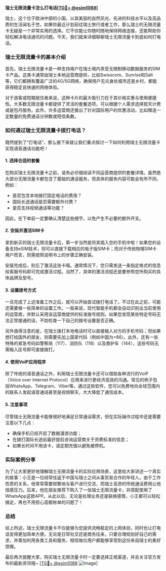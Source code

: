 **瑞士无限流量卡怎么打电话[[TG💪+ @esim1088](https://t.me/s/esim1088)]**

瑞士，这个位于欧洲中部的小国，以其美丽的自然风光、先进的科技水平以及高品质的生活闻名于世。如果你最近计划前往瑞士旅行或者工作，那么瑞士的无限流量卡无疑是一个非常实用的选择。它不仅能让你随时随地保持网络连接，还能帮助你轻松解决电话通讯的问题。今天，我们就来详细聊聊瑞士无限流量卡到底如何打电话。

### 瑞士无限流量卡的基本介绍

首先，瑞士无限流量卡是一种支持用户在瑞士境内享受无限制移动数据服务的SIM卡产品。这类卡通常由瑞士本地运营商提供，比如Swisscom、Sunrise和Salt等，它们都拥有覆盖广泛的4G/5G网络，确保用户无论身处城市还是乡村，都能获得稳定且快速的网络体验。

对于游客或短期居住者来说，这种卡片的最大吸引力在于其价格实惠与使用便捷性。大多数无限流量卡都提供了灵活的套餐选项，可以根据个人需求选择按天计费或是包月服务。此外，许多运营商还推出了针对国际用户的优惠活动，比如赠送一定数量的免费通话分钟数或短信条数。

### 如何通过瑞士无限流量卡拨打电话？

既然提到了“打电话”，那么接下来就让我们重点探讨一下如何利用瑞士无限流量卡实现语音通话功能吧！

#### 1. 选择合适的套餐
在购买瑞士无限流量卡之前，请务必仔细阅读不同运营商提供的套餐详情。虽然绝大部分无限流量卡都包含了基础的通话服务，但具体的服务内容可能会有所不同。例如：
- 是否包含本地拨打固定电话的费用？
- 国际长途通话是否需要额外付费？
- 是否支持视频通话等功能？

因此，在下单前一定要确认清楚这些细节，以免产生不必要的额外开支。

#### 2. 安装并激活SIM卡
拿到新买的瑞士无限流量卡后，第一步当然是将其插入您的手机中啦！如果您的设备支持eSIM技术，则可以直接下载相应的电子版SIM卡；而对于传统物理SIM卡用户而言，则需按照说明书上的步骤正确安装。

安装完成后，别忘了激活这张卡哦。通常情况下，您只需发送一条指定格式的信息给客服号码即可完成激活过程。当然了，具体的激活流程还是要参照您所购买的具体品牌及型号。

#### 3. 设置拨号方式
一旦完成了上述准备工作之后，就可以开始尝试拨打电话了。不过在此之前，可能还需要做一些简单的设置工作。一般来说，现代智能手机都会自动识别出当前使用的运营商，并默认采用该运营商提供的标准拨号规则。如果您发现某些特定号码无法正常接通的话，不妨检查一下自己的拨号设置是否正确。

另外值得注意的是，在瑞士拨打本地电话时可以直接输入对方的手机号码；但如果想打给国外的朋友，则需要先加上国家代码（例如中国为+86）。此外，还有一些特殊的紧急号码如警察局（117）、消防队（118）以及救护车（144），这些号码无需输入区号即可直接拨打。

#### 4. 使用VoIP应用程序
除了传统的语音通话之外，利用瑞士无限流量卡还可以借助各种流行的VoIP（Voice over Internet Protocol）应用来进行更经济高效的沟通。常见的例子包括WhatsApp、Telegram、Viber等。通过这些软件，您可以免费地向全球范围内的联系人发起语音通话甚至是视频聊天，大大降低了通信成本。

#### 5. 注意事项
尽管瑞士无限流量卡能够很好地满足日常通话需求，但在实际操作过程中还是需要注意以下几点：
- 确保手机已经开启了数据漫游功能；
- 在拨打国际长途前最好提前咨询运营商关于资费标准的信息；
- 如果长时间不用该卡，请定期充值以避免被停机。

### 实际案例分享

为了让大家更好地理解瑞士无限流量卡的实际应用场景，这里给大家讲述一个真实的故事：小王是一位经常往返于中国与瑞士之间从事贸易合作的年轻人。由于工作性质的关系，他常常需要频繁地与客户进行交流，而瑞士高昂的传统通话费用让他倍感压力。后来，他在朋友推荐下购入了一张瑞士无限流量卡，并搭配使用了WhatsApp这款APP。从此以后，无论是处理业务还是联络感情，小王都可以轻松搞定，再也不用担心高额账单的问题了！

### 总结

综上所述，瑞士无限流量卡不仅能够为您提供流畅稳定的上网体验，同时也让打电话变得更加简单方便。无论是日常社交还是商务往来，只要合理规划好自己的需求，并善加利用各类工具和服务，相信每位用户都能够享受到这份来自瑞士的美好馈赠。

最后再次提醒大家，购买瑞士无限流量卡时一定要选择正规渠道，并且关注官方发布的最新资讯哦~ [[TG💪+ @esim1088](https://t.me/s/esim1088) ![Image](https://i.postimg.cc/4NQfJmqS/Snipaste-2025-05-13-00-14-12.png)]